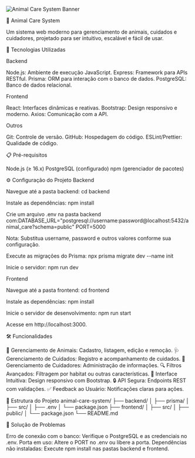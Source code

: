 ![Animal Care System Banner]([https://raw.githubusercontent.com/seu-usuario/seu-repositorio/main/assets/banner.png](https://ibb.co/JRggYJ0m))

🐾 Animal Care System


Um sistema web moderno para gerenciamento de animais, cuidados e cuidadores, projetado para ser intuitivo, escalável e fácil de usar.


🚀 Tecnologias Utilizadas

Backend

Node.js: Ambiente de execução JavaScript.
Express: Framework para APIs RESTful.
Prisma: ORM para interação com o banco de dados.
PostgreSQL: Banco de dados relacional.

Frontend

React: Interfaces dinâmicas e reativas.
Bootstrap: Design responsivo e moderno.
Axios: Comunicação com a API.

Outros

Git: Controle de versão.
GitHub: Hospedagem do código.
ESLint/Prettier: Qualidade de código.


📋 Pré-requisitos

Node.js (≥ 16.x)
PostgreSQL (configurado)
npm (gerenciador de pacotes)


⚙️ Configuração do Projeto
Backend

Navegue até a pasta backend: cd backend


Instale as dependências: npm install


Crie um arquivo .env na pasta backend com:DATABASE_URL="postgresql://username:password@localhost:5432/animal_care?schema=public"
PORT=5000


Nota: Substitua username, password e outros valores conforme sua configuração.


Execute as migrações do Prisma: npx prisma migrate dev --name init


Inicie o servidor: npm run dev



Frontend

Navegue até a pasta frontend: cd frontend


Instale as dependências: npm install


Inicie o servidor de desenvolvimento: npm run start


Acesse em http://localhost:3000.




🛠️ Funcionalidades

🐘 Gerenciamento de Animais: Cadastro, listagem, edição e remoção.
🩺 Gerenciamento de Cuidados: Registro e acompanhamento de cuidados.
👷 Gerenciamento de Cuidadores: Administração de informações.
🔍 Filtros Avançados: Filtragem por habitat ou outras características.
📱 Interface Intuitiva: Design responsivo com Bootstrap.
🔒 API Segura: Endpoints REST com validações.
✅ Feedback ao Usuário: Notificações claras para ações.


📂 Estrutura do Projeto
animal-care-system/
├── backend/
│   ├── prisma/
│   ├── src/
│   ├── .env
│   └── package.json
├── frontend/
│   ├── src/
│   ├── public/
│   └── package.json
└── README.md



🐞 Solução de Problemas

Erro de conexão com o banco: Verifique o PostgreSQL e as credenciais no .env.
Porta em uso: Altere o PORT no .env ou libere a porta.
Dependências não instaladas: Execute npm install nas pastas backend e frontend.
